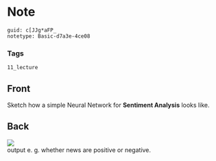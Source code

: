 # Note
```
guid: c[JJg*aFP_
notetype: Basic-d7a3e-4ce08
```

### Tags
```
11_lecture
```

## Front
Sketch how a simple Neural Network for <b>Sentiment Analysis</b>
looks like.

## Back
<img src="paste-29e73022a36c6a8344f32a530fed08699fc6ac57.jpg">
<div>
  output e. g. whether news are positive or negative.
</div>
